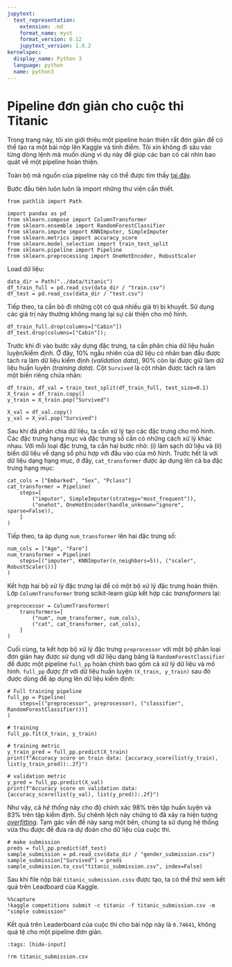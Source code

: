 ```yaml
---
jupytext:
  text_representation:
    extension: .md
    format_name: myst
    format_version: 0.12
    jupytext_version: 1.8.2
kernelspec:
  display_name: Python 3
  language: python
  name: python3
---
```


# Pipeline đơn giản cho cuộc thi Titanic

Trong trang này, tôi xin giới thiệu một pipeline hoàn thiện rất đơn giản để có thể tạo ra một bài nộp lên Kaggle và tính điểm. Tôi xin không đi sâu vào từng dòng lệnh mà muốn dùng ví dụ này để giúp các bạn có cái nhìn bao quát về một pipeline hoàn thiện.

Toàn bộ mã nguồn của pipeline này có thể được tìm thấy [tại đây](https://github.com/tiepvupsu/tabml_book/tree/main/book/ch_intro/titanic_pipeline.py).


Bước đầu tiên luôn luôn là import những thư viện cần thiết.

```{code-cell} ipython3
from pathlib import Path

import pandas as pd
from sklearn.compose import ColumnTransformer
from sklearn.ensemble import RandomForestClassifier
from sklearn.impute import KNNImputer, SimpleImputer
from sklearn.metrics import accuracy_score
from sklearn.model_selection import train_test_split
from sklearn.pipeline import Pipeline
from sklearn.preprocessing import OneHotEncoder, RobustScaler
```

Load dữ liệu:

```{code-cell} ipython3
data_dir = Path("../data/titanic")
df_train_full = pd.read_csv(data_dir / "train.csv")
df_test = pd.read_csv(data_dir / "test.csv")
```

Tiếp theo, ta cần bỏ đi những cột có quá nhiều giá trị bị khuyết. Sử dụng các giá trị này thường không mang lại sự cải thiện cho mô hình.

```{code-cell} ipython3
df_train_full.drop(columns=["Cabin"])
df_test.drop(columns=["Cabin"]);
```

Trước khi đi vào bước xây dựng đặc trưng, ta cần phân chia dữ liệu huấn luyện/kiểm định. Ở đây, 10% ngẫu nhiên của dữ liệu có nhãn ban đầu được tách ra làm dữ liệu kiểm định (_validation data_), 90% còn lại được giữ làm dữ liệu huấn luyện (_training data_). Cột `Survived` là cột nhãn được tách ra làm một biến riêng chứa nhãn:

```{code-cell} ipython3
df_train, df_val = train_test_split(df_train_full, test_size=0.1)
X_train = df_train.copy()
y_train = X_train.pop("Survived")

X_val = df_val.copy()
y_val = X_val.pop("Survived")
```

Sau khi đã phân chia dữ liệu, ta cần xử lý tạo các đặc trưng cho mô hình. Các đặc trưng hạng mục và đặc trưng số cần có những cách xử lý khác nhau. Với mỗi loại đặc trưng, ta cần hai bước nhỏ: (i) làm sạch dữ liệu và (ii) biến dữ liệu về dạng số phù hợp với đầu vào của mô hình. Trước hết là với dữ liệu dạng hạng mục, ở đây, `cat_transformer` được áp dụng lên cả ba đặc trưng hạng mục:

```{code-cell} ipython3
cat_cols = ["Embarked", "Sex", "Pclass"]
cat_transformer = Pipeline(
    steps=[
        ("imputer", SimpleImputer(strategy="most_frequent")),
        ("onehot", OneHotEncoder(handle_unknown="ignore", sparse=False)),
    ]
)
```

Tiếp theo, ta áp dụng `num_transformer` lên hai đặc trưng số:

```{code-cell} ipython3
num_cols = ["Age", "Fare"]
num_transformer = Pipeline(
    steps=[("imputer", KNNImputer(n_neighbors=5)), ("scaler", RobustScaler())]
)
```

Kết hợp hai bộ xử lý đặc trưng lại để có một bộ xử lý đặc trưng hoàn thiện. Lớp `ColumnTransformer` trong scikit-learn giúp kết hợp các _transformers_ lại:

```{code-cell} ipython3
preprocessor = ColumnTransformer(
    transformers=[
        ("num", num_transformer, num_cols),
        ("cat", cat_transformer, cat_cols),
    ]
)
```

Cuối cùng, ta kết hợp bộ xử lý đặc trưng `preprocessor` với một bộ phân loại đơn giản hay được sử dụng với dữ liệu dạng bảng là `RandomForestClassifier` để được một pipeline `full_pp` hoàn chỉnh bao gồm cả xử lý dữ liệu và mô hình. `full_pp` được _fit_ với dữ liệu huấn luyện `(X_train, y_train)` sau đó được dùng để áp dụng lên dữ liệu kiểm định:

```{code-cell} ipython3
# Full training pipeline
full_pp = Pipeline(
    steps=[("preprocessor", preprocessor), ("classifier", RandomForestClassifier())]
)

# training
full_pp.fit(X_train, y_train)

# training metric
y_train_pred = full_pp.predict(X_train)
print(f"Accuracy score on train data: {accuracy_score(list(y_train), list(y_train_pred)):.2f}")

# validation metric
y_pred = full_pp.predict(X_val)
print(f"Accuracy score on validation data: {accuracy_score(list(y_val), list(y_pred)):.2f}")
```

Như vậy, cả _hệ thống_ này cho độ chính xác 98% trên tập huấn luyện và 83% trên tập kiểm định. Sự chênh lệch này chứng tỏ đã xảy ra hiện tượng [_overfitting_](https://machinelearningcoban.com/2017/03/04/overfitting/). Tạm gác vấn đề này sang một bên, chúng ta sử dụng hệ thống vừa thu được để đưa ra dự đoán cho dữ liệu của cuộc thi.

```{code-cell} ipython3
# make submission
preds = full_pp.predict(df_test)
sample_submission = pd.read_csv(data_dir / "gender_submission.csv")
sample_submission["Survived"] = preds
sample_submission.to_csv("titanic_submission.csv", index=False)
```

Sau khi file nộp bài `titanic_submission.cssv` được tạo, ta có thể thử xem kết quả trên Leadboard của Kaggle.

```{code-cell} ipython3
%%capture
!kaggle competitions submit -c titanic -f titanic_submission.csv -m "simple submission"
```

Kết quả trên Leaderboard của cuộc thi cho bài nộp này là `0.74641`, không quá tệ cho một pipeline đơn giản.

```{code-cell} ipython3
:tags: [hide-input]

!rm titanic_submission.csv
```
